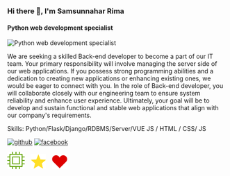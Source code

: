 ### Hi there 👋, I'm Samsunnahar Rima
#### Python web development specialist
![Python web development specialist](https://arturssmirnovs.github.io/github-profile-readme-generator/images/banner.png)

We are seeking a skilled Back-end developer to become a part of our IT team. Your primary responsibility will involve managing the server side of our web applications. If you possess strong programming abilities and a dedication to creating new applications or enhancing existing ones, we would be eager to connect with you. In the role of Back-end developer, you will collaborate closely with our engineering team to ensure system reliability and enhance user experience. Ultimately, your goal will be to develop and sustain functional and stable web applications that align with our company's requirements.


Skills: Python/Flask/Django/RDBMS/Server/VUE JS / HTML / CSS/ JS



[<img src='https://cdn.jsdelivr.net/npm/simple-icons@3.0.1/icons/github.svg' alt='github' height='40'>](https://github.com/rimabiswas1)  [<img src='https://cdn.jsdelivr.net/npm/simple-icons@3.0.1/icons/facebook.svg' alt='facebook' height='40'>](https://www.facebook.com/profile.php?id=61553752019592)  

<a href='https://docs.github.com/en/developers'><img src='https://raw.githubusercontent.com/acervenky/animated-github-badges/master/assets/devbadge.gif' width='40' height='40'></a> <a href='https://stars.github.com/'><img src='https://raw.githubusercontent.com/acervenky/animated-github-badges/master/assets/starbadge.gif' width='35' height='35'></a> <a href='https://docs.github.com/en/github/supporting-the-open-source-community-with-github-sponsors'><img src='https://raw.githubusercontent.com/acervenky/animated-github-badges/master/assets/sponsorbadge.gif' width='35' height='35'></a> 


